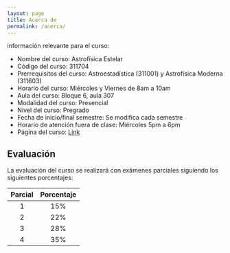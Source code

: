 ```yaml
---
layout: page
title: Acerca de
permalink: /acerca/
---
```


<div class = "uk-container uk-container-small">

información relevante para el curso: 
- Nombre del curso: Astrofísica Estelar
- Código del curso: 311704
- Prerrequisitos del curso: Astroestadística (311001) y Astrofísica Moderna (311603)
- Horario del curso: Miércoles y Viernes de 8am a 10am
- Aula del curso: Bloque 6, aula 307
- Modalidad del curso: Presencial
- Nivel del curso: Pregrado
- Fecha de inicio/final semestre: Se modifica cada semestre
- Horario de atención fuera de clase: Miércoles 5pm a 6pm
- Página del curso: [Link](esilvavilla.github.io/AstroEstelarGit)

## Evaluación
La evaluación del curso se realizará con exámenes parciales siguiendo los siguientes porcentajes:

| **Parcial** | **Porcentaje** |
| :-: | :-: |
| 1 | 15% |
| 2 | 22% |
| 3 | 28% |
| 4 | 35% |

